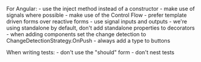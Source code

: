 For Angular:
    - use the inject method instead of a constructor
    - make use of signals where possible
    - make use of the Control Flow
    - prefer template driven forms over reactive forms
    - use signal inputs and outputs
    - we're using standalone by default, don't add standalone properties to decorators
    - when adding components set the change detection to ChangeDetectionStrategy.OnPush
    - always add a type to buttons

When writing tests:
    - don't use the "should" form
    - don't nest tests
